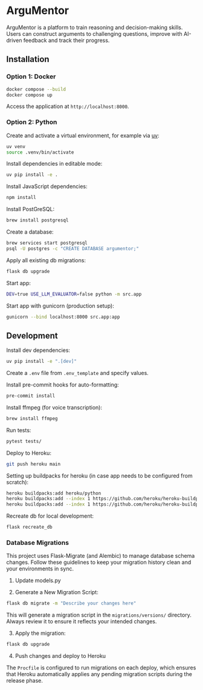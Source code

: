 # ArguMentor

<!-- <p align="center">
    <img width="400" height="400" src="demo.gif" alt="Demo">
</p> -->

ArguMentor is a platform to train reasoning and decision-making skills. Users can construct arguments to challenging questions, improve with AI-driven feedback and track their progress.

## Installation

### Option 1: Docker

```sh
docker compose --build
docker compose up
```

Access the application at `http://localhost:8000`.

### Option 2: Python

Create and activate a virtual environment, for example via [uv](https://docs.astral.sh/uv/getting-started/installation/):

```sh
uv venv
source .venv/bin/activate
```

Install dependencies in editable mode:

```sh
uv pip install -e .
```

Install JavaScript dependencies:

```sh
npm install
```

Install PostGreSQL:

```sh
brew install postgresql
```

Create a database:

```sh
brew services start postgresql
psql -U postgres -c "CREATE DATABASE argumentor;"
```

Apply all existing db migrations:

```sh
flask db upgrade
```

Start app:

```sh
DEV=true USE_LLM_EVALUATOR=false python -m src.app
```

Start app with gunicorn (production setup):

```sh
gunicorn --bind localhost:8000 src.app:app
```

## Development

Install dev dependencies:

```sh
uv pip install -e ".[dev]"
```

Create a `.env` file from `.env_template` and specify values.

Install pre-commit hooks for auto-formatting:

```sh
pre-commit install
```

Install ffmpeg (for voice transcription):

```sh
brew install ffmpeg
```

Run tests:

```sh
pytest tests/
```

Deploy to Heroku:

```sh
git push heroku main
```

Setting up buildpacks for heroku (in case app needs to be configured from scratch):

```sh
heroku buildpacks:add heroku/python
heroku buildpacks:add --index 1 https://github.com/heroku/heroku-buildpack-activestorage-preview.git
heroku buildpacks:add --index 1 https://github.com/heroku/heroku-buildpack-apt.git
```

Recreate db for local development:

```sh
flask recreate_db
```

### Database Migrations

This project uses Flask-Migrate (and Alembic) to manage database schema changes. Follow these guidelines to keep your migration history clean and your environments in sync.

1. Update models.py

2. Generate a New Migration Script:

```bash
flask db migrate -m "Describe your changes here"
```

This will generate a migration script in the `migrations/versions/` directory. Always review it to ensure it reflects your intended changes.

3. Apply the migration:

```bash
flask db upgrade
```

4. Push changes and deploy to Heroku

The `Procfile` is configured to run migrations on each deploy, which ensures that Heroku automatically applies any pending migration scripts during the release phase.
